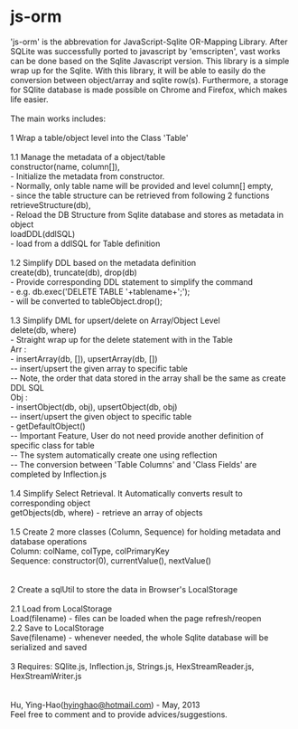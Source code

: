 js-orm
======



   'js-orm' is the abbrevation for JavaScript-Sqlite OR-Mapping Library. After SQLite was successfully ported to javascript by 'emscripten', vast works can be done based on the Sqlite Javascript version. This library is a simple wrap up for the Sqlite. With this library, it will be able to easily do the conversion between object/array and sqlite row(s). Furthermore, a storage for SQlite database is made possible on Chrome and Firefox, which makes life easier.<br/>
    <br/>
   The main works includes:<br/>
    <br/>
   1  Wrap a table/object level into the Class 'Table'<br/>
    <br/>
      1.1 Manage the metadata of a object/table<br/>
                constructor(name, column[]),<br/>
                  - Initialize the metadata from constructor.<br/>
                  - Normally, only table name will be provided and level column[] empty,<br/>
                  - since the table structure can be retrieved from following 2 functions<br/>
                retrieveStructure(db),<br/>
                  - Reload the DB Structure from Sqlite database and stores as metadata in object<br/>
                loadDDL(ddlSQL)<br/>
                  - load from a ddlSQL for Table definition<br/>
    <br/>
      1.2 Simplify DDL based on the metadata definition<br/>
                create(db), truncate(db), drop(db)<br/>
                  - Provide corresponding DDL statement to simplify the command<br/>
                  - e.g. db.exec('DELETE TABLE '+tablename+';'); <br/>
                  - will be converted to tableObject.drop();<br/>
    <br/>
      1.3 Simplify DML for upsert/delete on Array/Object Level<br/>
          delete(db, where)<br/>
                  - Straight wrap up for the delete statement with in the Table<br/>
          Arr : <br/>
               - insertArray(db, []), upsertArray(db, [])<br/>
                  -- insert/upsert the given array to specific table<br/>
                  -- Note, the order that data stored in the array shall be the same as create DDL SQL<br/>
          Obj : <br/>
               - insertObject(db, obj), upsertObject(db, obj)<br/>
                  -- insert/upsert the given object to specific table<br/>
               - getDefaultObject()<br/>
                  -- Important Feature, User do not need provide another definition of specific class for table<br/>
                  -- The system automatically create one using reflection<br/>
                  -- The conversion between 'Table Columns' and 'Class Fields' are completed by Inflection.js<br/>
    <br/>
      1.4 Simplify Select Retrieval. It Automatically converts result to corresponding object<br/>
                getObjects(db, where) - retrieve an array of objects<br/>
    <br/>
      1.5 Create 2 more classes (Column, Sequence) for holding metadata and database operations<br/>
                Column: colName, colType, colPrimaryKey<br/>
                Sequence: constructor(0), currentValue(), nextValue()<br/>
    <br/>
    <br/>
   2  Create a sqlUtil to store the data in Browser's LocalStorage<br/>
    <br/>
      2.1 Load from LocalStorage<br/>
          Load(filename) - files can be loaded when the page refresh/reopen<br/>
      2.2 Save to LocalStorage<br/>
          Save(filename) - whenever needed, the whole Sqlite database will be serialized and saved<br/>
    <br/>
   3  Requires: SQlite.js, Inflection.js, Strings.js, HexStreamReader.js, HexStreamWriter.js<br/>
    <br/>
    <br/>
   Hu, Ying-Hao(hyinghao@hotmail.com) - May, 2013<br/>
   Feel free to comment and to provide advices/suggestions.<br/>
    <br/>

